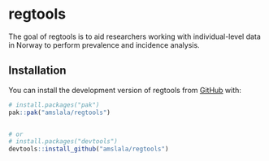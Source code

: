 
# regtools

<!-- badges: start -->
<!-- badges: end -->

The goal of regtools is to aid researchers working with individual-level data in Norway to perform prevalence and incidence analysis. 

## Installation

You can install the development version of regtools from [GitHub](https://github.com/) with:

``` r
# install.packages("pak")
pak::pak("amslala/regtools")


# or 
# install.packages("devtools")
devtools::install_github("amslala/regtools")
```

